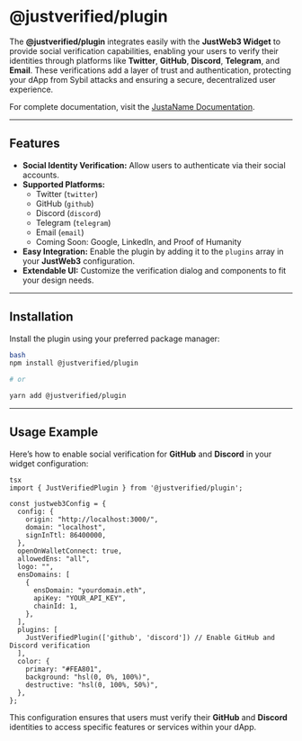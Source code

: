 # @justverified/plugin

The **@justverified/plugin** integrates easily with the **JustWeb3 Widget** to provide social verification capabilities, enabling your users to verify their identities through platforms like **Twitter**, **GitHub**, **Discord**, **Telegram**, and **Email**. These verifications add a layer of trust and authentication, protecting your dApp from Sybil attacks and ensuring a secure, decentralized user experience.

For complete documentation, visit the [JustaName Documentation](https://docs.justaname.id/).

---

## Features

- **Social Identity Verification:** Allow users to authenticate via their social accounts.
- **Supported Platforms:**
    - Twitter (`twitter`)
    - GitHub (`github`)
    - Discord (`discord`)
    - Telegram (`telegram`)
    - Email (`email`)
    - Coming Soon: Google, LinkedIn, and Proof of Humanity
- **Easy Integration:** Enable the plugin by adding it to the `plugins` array in your **JustWeb3** configuration.
- **Extendable UI:** Customize the verification dialog and components to fit your design needs.

---

## Installation

Install the plugin using your preferred package manager:

```bash
bash
npm install @justverified/plugin

# or

yarn add @justverified/plugin
```

---

## Usage Example

Here’s how to enable social verification for **GitHub** and **Discord** in your widget configuration:

```tsx
tsx
import { JustVerifiedPlugin } from '@justverified/plugin';

const justweb3Config = {
  config: {
    origin: "http://localhost:3000/",
    domain: "localhost",
    signInTtl: 86400000,
  },
  openOnWalletConnect: true,
  allowedEns: "all",
  logo: "",
  ensDomains: [
    {
      ensDomain: "yourdomain.eth",
      apiKey: "YOUR_API_KEY",
      chainId: 1,
    },
  ],
  plugins: [
    JustVerifiedPlugin(['github', 'discord']) // Enable GitHub and Discord verification
  ],
  color: {
    primary: "#FEA801",
    background: "hsl(0, 0%, 100%)",
    destructive: "hsl(0, 100%, 50%)",
  },
};

```

This configuration ensures that users must verify their **GitHub** and **Discord** identities to access specific features or services within your dApp.